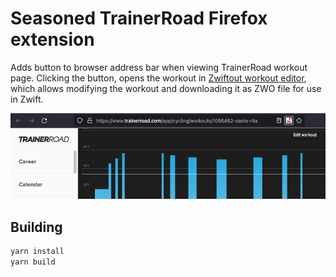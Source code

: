 # Seasoned TrainerRoad Firefox extension

Adds button to browser address bar when viewing TrainerRoad workout page.
Clicking the button, opens the workout in [Zwiftout workout editor](https://nene.github.io/workout-editor),
which allows modifying the workout and downloading it as ZWO file
for use in Zwift.

![screenshot of the extension](./screenshot.png)

## Building

```sh
yarn install
yarn build
```
